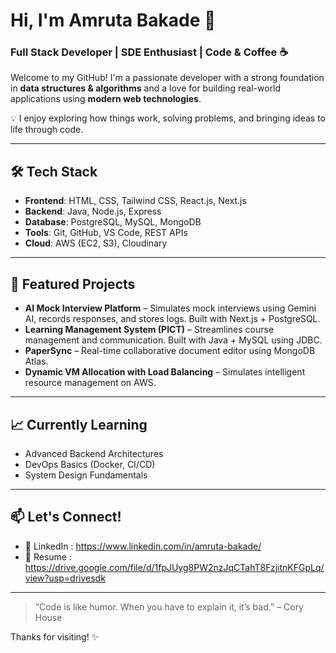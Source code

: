 # Hi, I'm Amruta Bakade 👋  
### Full Stack Developer | SDE Enthusiast | Code & Coffee ☕️

Welcome to my GitHub! I'm a passionate developer with a strong foundation in **data structures & algorithms** and a love for building real-world applications using **modern web technologies**.

💡 I enjoy exploring how things work, solving problems, and bringing ideas to life through code.

---

## 🛠️ Tech Stack
- **Frontend**: HTML, CSS, Tailwind CSS, React.js, Next.js  
- **Backend**: Java, Node.js, Express  
- **Database**: PostgreSQL, MySQL, MongoDB  
- **Tools**: Git, GitHub, VS Code, REST APIs  
- **Cloud**: AWS (EC2, S3), Cloudinary

---

## 📌 Featured Projects
- **AI Mock Interview Platform** – Simulates mock interviews using Gemini AI, records responses, and stores logs. Built with Next.js + PostgreSQL.
- **Learning Management System (PICT)** – Streamlines course management and communication. Built with Java + MySQL using JDBC.
- **PaperSync** – Real-time collaborative document editor using MongoDB Atlas.
- **Dynamic VM Allocation with Load Balancing** – Simulates intelligent resource management on AWS.

---

## 📈 Currently Learning
- Advanced Backend Architectures  
- DevOps Basics (Docker, CI/CD)  
- System Design Fundamentals

---

## 📫 Let's Connect!
- 🔗 LinkedIn : https://www.linkedin.com/in/amruta-bakade/
- 📄 Resume : https://drive.google.com/file/d/1fpJUyg8PW2nzJqCTahT8FzjitnKFGpLq/view?usp=drivesdk


---

> “Code is like humor. When you have to explain it, it’s bad.” – Cory House

Thanks for visiting! ✨
